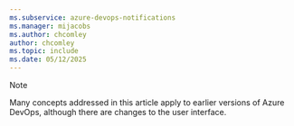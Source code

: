 ```yaml
---
ms.subservice: azure-devops-notifications
ms.manager: mijacobs
ms.author: chcomley
author: chcomley
ms.topic: include
ms.date: 05/12/2025
---
```


> [!NOTE]
> Many concepts addressed in this article apply to earlier versions of Azure DevOps, although there are changes to the user interface.